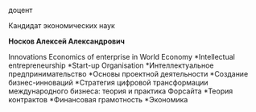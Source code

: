 доцент

Кандидат экономических наук

**Носков Алексей Александрович**

Innovations Economics of enterprise in World Economy
	*Intellectual entrepreneurship
	*Start-up Organisation
	*Интеллектуальное предпринимательство
	*Основы проектной деятельности
	*Создание бизнес-инноваций
	*Стратегия цифровой трансформации международного бизнеса: теория и практика Форсайта
	*Теория контрактов
	*Финансовая грамотность
	*Экономика